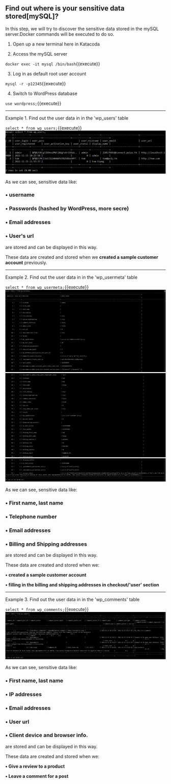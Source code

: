 ## Find out where is your sensitive data stored[mySQL]? 

In this step, we will try to discover the sensitive data stored in the mySQL server.Docker commands will be executed to do so.

1. Open up a new terminal here in Katacoda

2. Access the mySQL server

`docker exec -it mysql /bin/bash`{{execute}}

3. Log in as default root user account

`mysql -r -p12345`{{execute}}

4. Switch to WordPress database

`use wordpress;`{{execute}}

--------------------------------

Example 1. Find out the user data in in the 'wp_users' table

`select * from wp_users;`{{execute}}
![user](./assets/Picture18.png)

As we can see, sensitive data like:

### • username
### • Passwords (hashed by WordPress, more secre)
### • Email addresses
### • User's url

are stored and can be displayed in this way.

These data are created and stored when we **created a sample customer account** previously.

--------------------------------

Example 2. Find out the user data in in the 'wp_usermeta' table

`select * from wp_usermeta;`{{execute}}
![meta1](./assets/Picture19.png)
![meta2](./assets/Picture20.png)
![meta3](./assets/Picture21.png)

As we can see, sensitive data like:

### • First name, last name
### • Telephone number
### • Email addresses
### • Billing and Shipping addresses 

are stored and can be displayed in this way.

These data are created and stored when we:

**• created a sample customer account** 

**• filling in the billing and shipping addresses in checkout/'user' section**

--------------------------------

Example 3. Find out the user data in in the 'wp_comments' table

`select * from wp_comments;`{{execute}}
![comments](./assets/Picture22.png)

As we can see, sensitive data like:

### • First name, last name
### • IP addresses
### • Email addresses
### • User url
### • Client device and browser info.

are stored and can be displayed in this way.

These data are created and stored when we:

**• Give a review to a product** 

**• Leave a comment for a post**